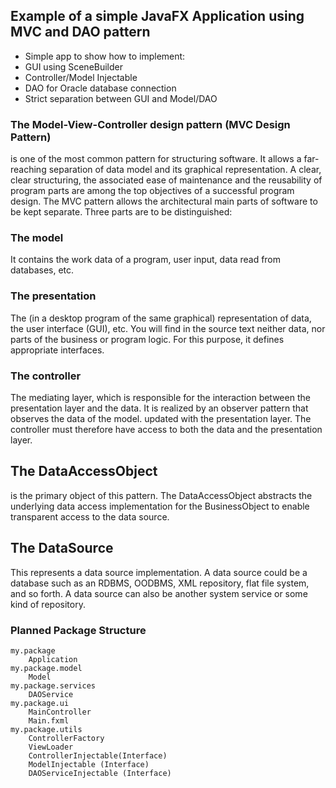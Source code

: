 ## Example of a simple JavaFX Application using MVC and DAO pattern
* Simple app to show how to implement:
 * GUI using SceneBuilder
 * Controller/Model Injectable
 * DAO for Oracle database connection
 * Strict separation between GUI and Model/DAO
 
### The Model-View-Controller design pattern (MVC Design Pattern)
is one of the most common pattern for structuring software. It allows a far-reaching separation of data model and its graphical representation.
A clear, clear structuring, the associated ease of maintenance and the reusability of program parts are among the top objectives of a successful program design. The MVC pattern allows the architectural main parts of software to be kept separate. Three parts are to be distinguished:
### The model
It contains the work data of a program, user input, data read from databases, etc.
### The presentation
The (in a desktop program of the same graphical) representation of data, the user interface (GUI), etc. You will find in the source text neither data, nor parts of the business or program logic. For this purpose, it defines appropriate interfaces.
### The controller
The mediating layer, which is responsible for the interaction between the presentation layer and the data. It is realized by an observer pattern that observes the data of the model. updated with the presentation layer. The controller must therefore have access to both the data and the presentation layer.

## The DataAccessObject
is the primary object of this pattern. The DataAccessObject abstracts the underlying data access implementation for the BusinessObject to enable transparent access to the data source.
## The DataSource
This represents a data source implementation. A data source could be a database such as an RDBMS, OODBMS, XML repository, flat file system, and so forth. A data source can also be another system service or some kind of repository.

 ### Planned Package Structure
```
my.package
    Application
my.package.model
    Model
my.package.services
    DAOService
my.package.ui
    MainController
    Main.fxml    
my.package.utils
    ControllerFactory
    ViewLoader
    ControllerInjectable(Interface)
    ModelInjectable (Interface)
    DAOServiceInjectable (Interface)
```
